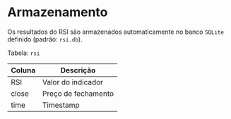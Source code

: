 # Armazenamento
  
Os resultados do RSI são armazenados automaticamente no banco `SQLite` definido (padrão: `rsi.db`).
  
Tabela: `rsi`
  
| Coluna | Descrição           |
|--------|---------------------|
| RSI    | Valor do indicador  |
| close  | Preço de fechamento |
| time   | Timestamp            |
  
